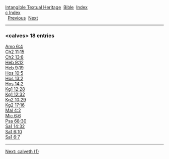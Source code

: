 [Intangible Textual Heritage](../../index)  [Bible](../index) 
[Index](index)   
[c Index](_c_)  
  [Previous](c01856)  [Next](c01858) 

------------------------------------------------------------------------

### &lt;calves&gt; 18 entries

[Amo 6:4](../kjv/amo006.htm#004)  
[Ch2 11:15](../kjv/ch2011.htm#015)  
[Ch2 13:8](../kjv/ch2013.htm#008)  
[Heb 9:12](../kjv/heb009.htm#012)  
[Heb 9:19](../kjv/heb009.htm#019)  
[Hos 10:5](../kjv/hos010.htm#005)  
[Hos 13:2](../kjv/hos013.htm#002)  
[Hos 14:2](../kjv/hos014.htm#002)  
[Kg1 12:28](../kjv/kg1012.htm#028)  
[Kg1 12:32](../kjv/kg1012.htm#032)  
[Kg2 10:29](../kjv/kg2010.htm#029)  
[Kg2 17:16](../kjv/kg2017.htm#016)  
[Mal 4:2](../kjv/mal004.htm#002)  
[Mic 6:6](../kjv/mic006.htm#006)  
[Psa 68:30](../kjv/psa068.htm#030)  
[Sa1 14:32](../kjv/sa1014.htm#032)  
[Sa1 6:10](../kjv/sa1006.htm#010)  
[Sa1 6:7](../kjv/sa1006.htm#007)  

------------------------------------------------------------------------

[Next: calveth (1)](c01858)

